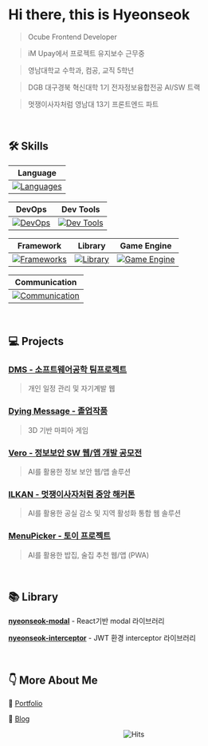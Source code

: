 # Hi there, this is Hyeonseok
> Ocube Frontend Developer

> iM Upay에서 프로젝트 유지보수 근무중

> 영남대학교 수학과, 컴공, 교직 5학년

> DGB 대구경북 혁신대학 1기 전자정보융합전공 AI/SW 트랙

> 멋쟁이사자처럼 영남대 13기 프론트엔드 파트
<br>

## 🛠️ Skills

| Language |
|---|
|[![Languages](https://go-skill-icons.vercel.app/api/icons?i=html,css,tailwind,js,ts,python,java,c,cpp,dart)](https://skillicons.dev)||

| DevOps | Dev Tools |
|---|---|
|[![DevOps](https://go-skill-icons.vercel.app/api/icons?i=aws,cloudfront,lambda,apigateway,s3,ec2)](https://skillicons.dev) |[![Dev Tools](https://go-skill-icons.vercel.app/api/icons?i=vite,vscode,androidstudio,mysql)](https://skillicons.dev) | 

| Framework | Library | Game Engine |
|---|---|---|
|[![Frameworks](https://go-skill-icons.vercel.app/api/icons?i=react,remix,flutter)](https://skillicons.dev)|[![Library](https://go-skill-icons.vercel.app/api/icons?i=zustand,axios)](https://skillicons.dev)|<div align="center">[![Game Engine](https://go-skill-icons.vercel.app/api/icons?i=unity)](https://skillicons.dev)</div>|

| Communication |
|---|
|[![Communication](https://go-skill-icons.vercel.app/api/icons?i=github,jira,figma,notion,discord)](https://skillicons.dev)|

<br>

## 💻 Projects

### [DMS - 소프트웨어공학 팀프로젝트](https://github.com/IENFI/software)
> 개인 일정 관리 및 자기계발 웹

### [Dying Message - 졸업작품](https://github.com/IENFI/3DMafia)
> 3D 기반 마피아 게임

### [Vero - 정보보안 SW 웹/앱 개발 공모전](https://github.com/sw-security-web-app/sw-security-web-app_FE)
> AI를 활용한 정보 보안 웹/앱 솔루션

### [ILKAN - 멋쟁이사자처럼 중앙 해커톤](https://github.com/Likelion-YeungNam-Univ/ILKAN-web)
> AI를 활용한 공실 감소 및 지역 활성화 통합 웹 솔루션

### [MenuPicker - 토이 프로젝트](https://github.com/MenuPicker/MenuPicker_FE)
> AI를 활용한 밥집, 술집 추천 웹/앱 (PWA)

<br>

## 📚 Library
**[nyeonseok-modal](https://github.com/nyeonseok/nyeonseok-modal)** - React기반 modal 라이브러리

**[nyeonseok-interceptor](https://github.com/nyeonseok/nyeonseok-interceptor)** - JWT 환경 interceptor 라이브러리

<!-- | 서비스명 | 설명 | Repository 주소|
|---|---|---|
|DMS|소프트웨어공학 팀프로젝트|https://github.com/IENFI/software|
|Dying Message|졸업작품|https://github.com/IENFI/3DMafia|
|Vero|정보보안 SW 웹/앱 개발 공모전|https://github.com/sw-security-web-app/sw-security-web-app_FE| -->

<!-- [DMS - 소프트웨어공학 팀프로젝트](https://github.com/IENFI/software)
<br>
[Dying Message - 졸업작품](https://github.com/IENFI/3DMafia)
<br>
[Vero - 정보보안 SW 웹/앱 개발 공모전](https://github.com/sw-security-web-app/sw-security-web-app_FE) -->

<!-- <a href="https://www.gitanimals.org/en_US?utm_medium=image&utm_source=nyeonseok&utm_content=farm">
<img
  src="https://render.gitanimals.org/farms/nyeonseok"
  width="600"
  height="300"
/>
</a> -->


<br>

## 👇 More About Me
🔗 [Portfolio](https://www.notion.so/ABOUT-ME-1dac7917f2c2803db666f1e38d72cbde?source=copy_link)



🔗 [Blog](https://nyeonseok.tistory.com)

<p align="center">
 <!-- <a href="https://hits.sh/github.com/nyeonseok/">
    <img src="https://hits.sh/github.com/nyeonseok.svg?style=flat&label=hits&color=blue" alt="Hits">
  </a> -->

   <a href="https://myhits.vercel.app" target="_blank" rel="noopener noreferrer" title="View hit stats">
    <img
      src="https://myhits.vercel.app/api/hit/https%3A%2F%2Fgithub.com%2Fnyeonseok?color=blue&label=hits&size=small"
      alt="Hits"
      style="display:inline-block; vertical-align:middle; border:0;"
    />
  </a>

</p>


